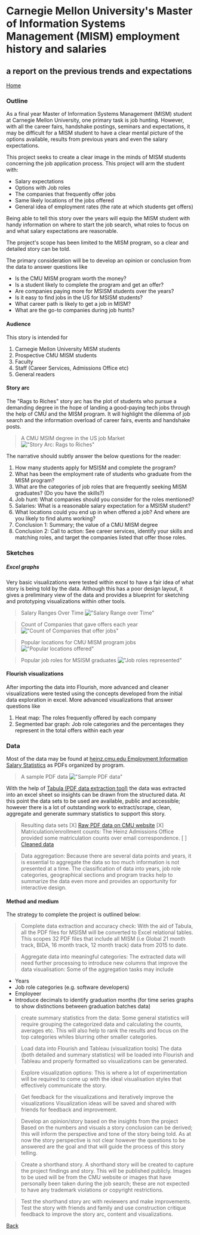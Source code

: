 # Carnegie Mellon University's Master of Information Systems Management (MISM) employment history and salaries
## a report on the previous trends and expectations

[Home](readme.md)

### Outline
As a final year Master of Information Systems Management (MISM) student at Carnegie Mellon University, one primary task is job hunting. However, with all the career fairs, handshake postings, seminars and expectations, it may be difficult for a MISM student to have a clear mental picture of the options available, results from previous years and even the salary expectations. 

This project seeks to create a clear image in the minds of MISM students concerning the job application process. 
This project will arm the student with:
- Salary expectations
- Options with Job roles
- The companies that frequently offer jobs
- Same likely locations of the jobs offered
- General idea of employment rates (the rate at which students get offers)

Being able to tell this story over the years will equip the MISM student with handy information on where to start the job search, what roles to focus on and what salary expectations are reasonable.

The project's scope has been limited to the MISM program, so a clear and detailed story can be told.

The primary consideration will be to develop an opinion or conclusion from the data to answer questions like
- Is the CMU MISM program worth the money? 
- Is a student likely to complete the program and get an offer?
- Are companies paying more for MSISM students over the years?
- Is it easy to find jobs in the US for MSISM students?
- What career path is likely to get a job in MISM?
- What are the go-to companies during job hunts?

#### Audience
This story is intended for 
1. Carnegie Mellon University MISM students
2. Prospective CMU MISM students
3. Faculty 
4. Staff (Career Services, Admissions Office etc)
5. General readers

#### Story arc 
The "Rags to Riches" story arc has the plot of students who pursue a demanding degree in the hope of landing a good-paying tech jobs through the help of CMU and the MISM program.
It will highlight the dilemma of job search and the information overload of career fairs, events and handshake posts.

> A CMU MSIM degree in the US job Market
!["Story Arc: Rags to Riches"](../../img/project/storyArc.jpg)


The narrative should subtly answer the below questions for the reader:
1. How many students apply for MSISM and complete the program?
2. What has been the employment rate of students who graduate from the MISM program?
3. What are the categories of job roles that are frequently seeking MISM graduates? (Do you have the skills?)
4. Job hunt: What companies should you consider for the roles mentioned?
5. Salaries: What is a reasonable salary expectation for a MSISM student?
6. What locations could you end up in when offered a job? And where are you likely to find alums working?
7. Conclusion 1: Summary; the value of a CMU MISM degree
8. Conclusion 2: Call to action: See career services, identify your skills and matching roles, and target the companies listed that offer those roles.

### Sketches

##### Excel graphs
Very basic visualizations were tested within excel to have a fair idea of what story is being told by the data.
Although this has a poor design layout, it gives a preliminary view of the data and provides a blueprint for sketching and prototyping visualizations within other tools.

> Salary Ranges Over Time
!["Salary Range over Time"](../../img/project/SalaryRangesOverTime.png)

> Count of Companies that gave offers each year
!["Count of Companies that offer jobs"](../../img/project/NumberOfEmployersPerYear.png)

> Popular locations for CMU MISM program jobs
!["Popular locations offered"](../../img/project/OffersAndLocations.png)

> Popular job roles for MSISM graduates
!["Job roles represented"](../../img/project/JobRolesRepresented.png)

#### Flourish visualizations
After importing the data into Flourish, more advanced and cleaner visualizations were tested using the concepts developed from the initial data exploration in excel.
More advanced visualizations that answer questions like
1. Heat map: The roles frequently offered by each company 
2. Segmented bar graph: Job role categories and the percentages they represent in the total offers within each year


### Data

Most of the data may be found at <a href="https://www.heinz.cmu.edu/current-students/career-services/employment-information-salary-statistics" target="_blank">heinz.cmu.edu Employment Information Salary Statistics</a> as PDFs organized by program.

> A sample PDF data
!["Sample PDF data"](../../img/project/sampleDataPdf.png)

With the help of <a href="https://tabula.technology/" target="_blank"> Tabula (PDF data extraction tool)</a> the data was extracted into an excel sheet so insights can be drawn from the structured data.
At this point the data sets to be used are available, public and accessible; however there is a lot of outstanding work to extract/scrape, clean, aggregate and generate summary statistics to support this story.

> Resulting data sets
[X] <a href="https://www.heinz.cmu.edu/current-students/career-services/employment-information-salary-statistics" target="_blank"> Raw PDF data on CMU website</a>
[X]  Matriculation/enrollment counts: The Heinz Admissions Office provided some matriculation counts over email correspondence.
[ ] <a href="https://docs.google.com/spreadsheets/d/1tBsIfc-lboYxNFbu3CW3X2cO1hVZPUelgzTBsIz3ZP8/edit?usp=sharing" target="_blank"> Cleaned data</a>

> Data aggregation:
Because there are several data points and years, it is essential to aggregate the data so too much information is not presented at a time. The classification of data into years, job role categories, geographical sections and program tracks help to summarize the data even more and provides an opportunity for interactive design.

#### Method and medium
The strategy to complete the project is outlined below:
> Complete data extraction and accuracy check:
With the aid of Tabula, all the PDF files for MSISM will be converted to Excel relational tables.
This scopes 32 PDF files that include all MISM (i.e Global 21 month track, BIDA, 16 month track, 12 month track) data from 2015 to date.

> Aggregate data into meaningful categories:
The extracted data will need further processing to introduce new columns that improve the data visualisation:
Some of the aggregation tasks may include
-  Years
-  Job role categories (e.g. software developers)
-  Employeer 
-  Introduce decimals to identify graduation months (for time series graphs to show distinctions between graduation batches data)

> create summary statistics from the data:
Some general statistics will require grouping the categorized data and calculating the counts, averages etc.
This will also help to rank the results and focus on the top categories whiles blurring other smaller categories.

> Load data into Flourish and Tableau (visualization tools)
The data (both detailed and summary statistics) will be loaded into Flourish and Tableau and properly formatted so visualizations can be generated.

> Explore visualization options:
This is where a lot of experimentation will be required to come up with the ideal visualisation styles that effectively communicate the story. 

> Get feedback for the visualizations and iteratively improve the visualizations
Visualization ideas will be saved and shared with friends for feedback and improvement.

> Develop an opinion/story based on the insights from the project
Based on the numbers and visuals a story conclusion can be derived; this will inform the perspective and tone of the story being told. As at now the story perspective is not clear however the questions to be answered are the goal and that will guide the process of this story telling.

> Create a shorthand story.
A shorthand story will be created to capture the project findings and story. This will be published publicly.
Images to be used will be from the CMU website or images that have personally been taken during the job search; these are not expected to have any trademark violations or copyright restrictions.

> Test the shorthand story arc with reviewers and make improvements.
Test the story with friends and family and use construction critique feedback to improve the story arc, content and visualizations.


[Back](readme.md)


